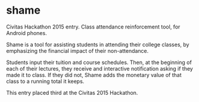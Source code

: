 # shame
Civitas Hackathon 2015 entry. Class attendance reinforcement tool, for Android phones.

Shame is a tool for assisting students in attending their college classes, by emphasizing the financial impact of their non-attendance.

Students input their tuition and course schedules. Then, at the beginning of each of their lectures, they receive and interactive notification asking if they made it to class. If they did not, Shame adds the monetary value of that class to a running total it keeps.

This entry placed third at the Civitas 2015 Hackathon.
